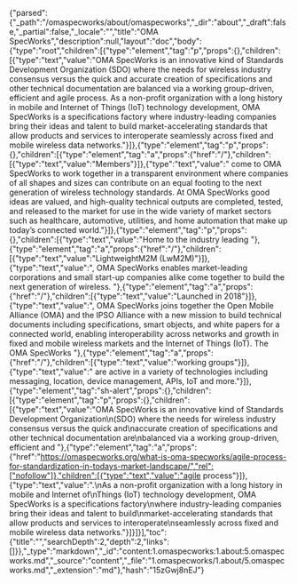 {"parsed":{"_path":"/omaspecworks/about/omaspecworks","_dir":"about","_draft":false,"_partial":false,"_locale":"","title":"OMA SpecWorks","description":null,"layout":"doc","body":{"type":"root","children":[{"type":"element","tag":"p","props":{},"children":[{"type":"text","value":"OMA SpecWorks is an innovative kind of Standards Development Organization (SDO) where the needs for wireless industry consensus versus the quick and accurate creation of specifications and other technical documentation are balanced via a working group-driven, efficient and agile process. As a non-profit organization with a long history in mobile and Internet of Things (IoT) technology development, OMA SpecWorks is a specifications factory where industry-leading companies bring their ideas and talent to build market-accelerating standards that allow products and services to interoperate seamlessly across fixed and mobile wireless data networks."}]},{"type":"element","tag":"p","props":{},"children":[{"type":"element","tag":"a","props":{"href":"/"},"children":[{"type":"text","value":"Members"}]},{"type":"text","value":" come to OMA SpecWorks to work together in a transparent environment where companies of all shapes and sizes can contribute on an equal footing to the next generation of wireless technology standards. At OMA SpecWorks good ideas are valued, and high-quality technical outputs are completed, tested, and released to the market for use in the wide variety of market sectors such as healthcare, automotive, utilities, and home automation that make up today’s connected world."}]},{"type":"element","tag":"p","props":{},"children":[{"type":"text","value":"Home to the industry leading "},{"type":"element","tag":"a","props":{"href":"/"},"children":[{"type":"text","value":"LightweightM2M (LwM2M)"}]},{"type":"text","value":", OMA SpecWorks enables market-leading corporations and small start-up companies alike come together to build the next generation of wireless. "},{"type":"element","tag":"a","props":{"href":"/"},"children":[{"type":"text","value":"Launched in 2018"}]},{"type":"text","value":", OMA SpecWorks joins together the Open Mobile Alliance (OMA) and the IPSO Alliance with a new mission to build technical documents including specifications, smart objects, and white papers for a connected world, enabling interoperability across networks and growth in fixed and mobile wireless markets and the Internet of Things (IoT). The OMA SpecWorks "},{"type":"element","tag":"a","props":{"href":"/"},"children":[{"type":"text","value":"working groups"}]},{"type":"text","value":" are active in a variety of technologies including messaging, location, device management, APIs, IoT and more."}]},{"type":"element","tag":"sh-alert","props":{},"children":[{"type":"element","tag":"p","props":{},"children":[{"type":"text","value":"OMA SpecWorks is an innovative kind of Standards Development Organization\n(SDO) where the needs for wireless industry consensus versus the quick and\naccurate creation of specifications and other technical documentation are\nbalanced via a working group-driven, efficient and "},{"type":"element","tag":"a","props":{"href":"https://omaspecworks.org/what-is-oma-specworks/agile-process-for-standardization-in-todays-market-landscape/","rel":["nofollow"]},"children":[{"type":"text","value":"agile process"}]},{"type":"text","value":".\nAs a non-profit organization with a long history in mobile and Internet of\nThings (IoT) technology development, OMA SpecWorks is a specifications factory\nwhere industry-leading companies bring their ideas and talent to build\nmarket-accelerating standards that allow products and services to interoperate\nseamlessly across fixed and mobile wireless data networks."}]}]}],"toc":{"title":"","searchDepth":2,"depth":2,"links":[]}},"_type":"markdown","_id":"content:1.omaspecworks:1.about:5.omaspecworks.md","_source":"content","_file":"1.omaspecworks/1.about/5.omaspecworks.md","_extension":"md"},"hash":"15zGwj8nEJ"}